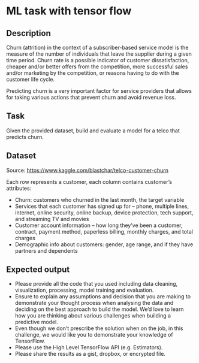 # ML task with tensor flow
## Description
Churn (attrition) in the context of a subscriber-based service model is the measure of the
number of individuals that leave the supplier during a given time period. Churn rate is a
possible indicator of customer dissatisfaction, cheaper and/or better offers from the
competition, more successful sales and/or marketing by the competition, or reasons having
to do with the customer life cycle.

Predicting churn is a very important factor for service providers that allows for taking
various actions that prevent churn and avoid revenue loss.

## Task
Given the provided dataset, build and evaluate a model for a telco that predicts churn.

## Dataset
Source: https://www.kaggle.com/blastchar/telco-customer-churn

Each row represents a customer, each column contains customer’s attributes:
- Churn: customers who churned in the last month, the target variable
- Services that each customer has signed up for – phone, multiple lines, internet, online security, online backup, device protection, tech support, and streaming TV and movies
- Customer account information – how long they’ve been a customer, contract, payment method, paperless billing, monthly charges, and total charges
- Demographic info about customers: gender, age range, and if they have partners and dependents

## Expected output
- Please provide all the code that you used including data cleaning, visualization, processing, model training and evaluation.
- Ensure to explain any assumptions and decision that you are making to demonstrate your thought process when analysing the data and deciding on the best approach to build the model. We’d love to learn how you are thinking about various challenges when building a predictive model.
- Even though we don’t prescribe the solution when on the job, in this challenge, we would like you to demonstrate your knowledge of TensorFlow.
- Please use the High Level TensorFlow API (e.g. Estimators).
- Please share the results as a gist, dropbox, or encrypted file.